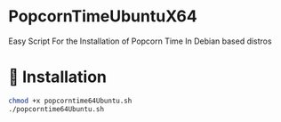 #  PopcornTimeUbuntuX64 
Easy Script For the Installation of Popcorn Time In Debian based distros
# 🔰 Installation

```sh
chmod +x popcorntime64Ubuntu.sh
./popcorntime64Ubuntu.sh
